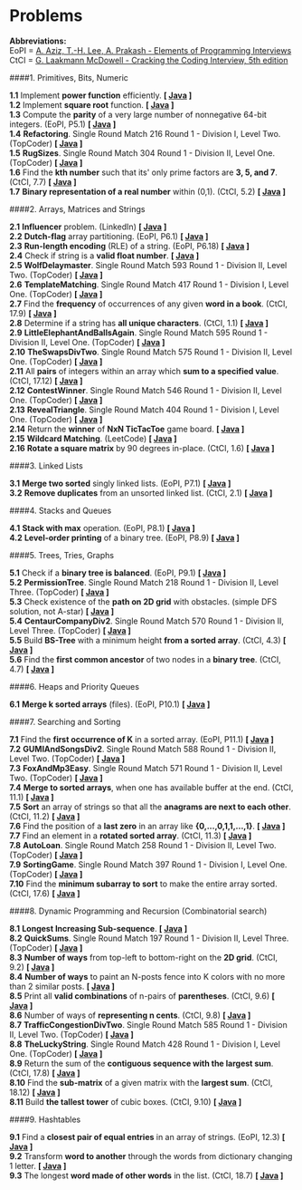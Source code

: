 Problems
=====

**Abbreviations:**  
EoPI = [A. Aziz, T.-H. Lee, A. Prakash - Elements of Programming Interviews](http://www.amazon.com/dp/1479274836/)  
CtCI = [G. Laakmann McDowell - Cracking the Coding Interview, 5th edition](http://www.amazon.com/Cracking-Coding-Interview-Programming-Questions/dp/098478280X)

####1. Primitives, Bits, Numeric

**1.1** Implement **power function** efficiently. **[ [Java](https://github.com/andreytim/jafar/blob/master/problems/src/main/java/com/andreytim/jafar/problems/numeric/P11_FastPower.java) ]**  
**1.2** Implement **square root** function. **[ [Java](https://github.com/andreytim/jafar/blob/master/problems/src/main/java/com/andreytim/jafar/problems/numeric/P12_Sqrt.java) ]**  
**1.3** Compute the **parity** of a very large number of nonnegative 64-bit integers. (EoPI, P5.1) **[ [Java](https://github.com/andreytim/jafar/blob/master/problems/src/main/java/com/andreytim/jafar/problems/numeric/P13_Parity.java) ]**  
**1.4** **Refactoring**. Single Round Match 216 Round 1 - Division I, Level Two. (TopCoder) **[ [Java](https://github.com/andreytim/jafar/blob/master/problems/src/main/java/com/andreytim/jafar/problems/numeric/P14_Refactoring.java) ]**  
**1.5** **RugSizes**. Single Round Match 304 Round 1 - Division II, Level One. (TopCoder) **[ [Java](https://github.com/andreytim/jafar/blob/master/problems/src/main/java/com/andreytim/jafar/problems/numeric/P15_RugSizes.java) ]**  
**1.6** Find the **kth number** such that its' only prime factors are **3, 5, and 7**. (CtCI, 7.7) **[ [Java](https://github.com/andreytim/jafar/blob/master/problems/src/main/java/com/andreytim/jafar/problems/numeric/P16_MultiplesOf357.java) ]**  
**1.7** **Binary representation of a real number** within (0,1). (CtCI, 5.2) **[ [Java](https://github.com/andreytim/jafar/blob/master/problems/src/main/java/com/andreytim/jafar/problems/numeric/P17_BinaryOfAFloat.java) ]**

####2. Arrays, Matrices and Strings

**2.1** **Influencer** problem. (LinkedIn) **[ [Java](https://github.com/andreytim/jafar/blob/master/problems/src/main/java/com/andreytim/jafar/problems/arrstr/P21_Influencer.java) ]**  
**2.2** **Dutch-flag** array partitioning. (EoPI, P6.1) **[ [Java](https://github.com/andreytim/jafar/blob/master/problems/src/main/java/com/andreytim/jafar/problems/arrstr/P22_DutchFlagPartitioning.java) ]**  
**2.3** **Run-length encoding** (RLE) of a string. (EoPI, P6.18) **[ [Java](https://github.com/andreytim/jafar/blob/master/problems/src/main/java/com/andreytim/jafar/problems/arrstr/P23_RleEncoding.java) ]**   
**2.4** Check if string is a **valid float number**. **[ [Java](https://github.com/andreytim/jafar/blob/master/problems/src/main/java/com/andreytim/jafar/problems/arrstr/P24_ValidNumber.java) ]**  
**2.5** **WolfDelaymaster**. Single Round Match 593 Round 1 - Division II, Level Two. (TopCoder) **[ [Java](https://github.com/andreytim/jafar/blob/master/problems/src/main/java/com/andreytim/jafar/problems/arrstr/P25_WolfDelaymaster.java) ]**  
**2.6** **TemplateMatching**. Single Round Match 417 Round 1 - Division I, Level One. (TopCoder) **[ [Java](https://github.com/andreytim/jafar/blob/master/problems/src/main/java/com/andreytim/jafar/problems/arrstr/P26_TemplateMatching.java) ]**  
**2.7** Find the **frequency** of occurrences of any given **word in a book**. (CtCI, 17.9) **[ [Java](https://github.com/andreytim/jafar/blob/master/problems/src/main/java/com/andreytim/jafar/problems/arrstr/P27_WordsFrequency.java) ]**  
**2.8** Determine if a string has **all unique characters**. (CtCI, 1.1) **[ [Java](https://github.com/andreytim/jafar/blob/master/problems/src/main/java/com/andreytim/jafar/problems/arrstr/P28_StringUniqueChars.java) ]**    
**2.9** **LittleElephantAndBallsAgain**. Single Round Match 595 Round 1 - Division II, Level One. (TopCoder) **[ [Java](https://github.com/andreytim/jafar/blob/master/problems/src/main/java/com/andreytim/jafar/problems/arrstr/P29_LittleElephantAndBallsAgain.java) ]**  
**2.10** **TheSwapsDivTwo**. Single Round Match 575 Round 1 - Division II, Level One. (TopCoder) **[ [Java](https://github.com/andreytim/jafar/blob/master/problems/src/main/java/com/andreytim/jafar/problems/arrstr/P210_TheSwapsDivTwo.java) ]**  
**2.11** All **pairs** of integers within an array which **sum to a specified value**. (CtCI, 17.12) **[ [Java](https://github.com/andreytim/jafar/blob/master/problems/src/main/java/com/andreytim/jafar/problems/arrstr/P211_AllPairsSumToValue.java) ]**  
**2.12** **ContestWinner**. Single Round Match 546 Round 1 - Division II, Level One. (TopCoder) **[ [Java](https://github.com/andreytim/jafar/blob/master/problems/src/main/java/com/andreytim/jafar/problems/arrstr/P212_ContestWinner.java) ]**  
**2.13** **RevealTriangle**. Single Round Match 404 Round 1 - Division I, Level One. (TopCoder) **[ [Java](https://github.com/andreytim/jafar/blob/master/problems/src/main/java/com/andreytim/jafar/problems/arrstr/P213_RevealTriangle.java) ]**  
**2.14** Return the **winner** of **NxN TicTacToe** game board. **[ [Java](https://github.com/andreytim/jafar/blob/master/problems/src/main/java/com/andreytim/jafar/problems/arrstr/P214_TicTacToeWinner.java) ]**  
**2.15** **Wildcard Matching**. (LeetCode) **[ [Java](https://github.com/andreytim/jafar/blob/master/problems/src/main/java/com/andreytim/jafar/problems/arrstr/P215_WildcardMatching.java) ]**  
**2.16** **Rotate a square matrix** by 90 degrees in-place. (CtCI, 1.6) **[ [Java](https://github.com/andreytim/jafar/blob/master/problems/src/main/java/com/andreytim/jafar/problems/arrstr/P216_MatrixRotate.java) ]**

####3. Linked Lists

**3.1** **Merge two sorted** singly linked lists. (EoPI, P7.1) **[ [Java](https://github.com/andreytim/jafar/blob/master/problems/src/main/java/com/andreytim/jafar/problems/linkedlist/P31_MergeTwoSorted.java) ]**  
**3.2** **Remove duplicates** from an unsorted linked list. (CtCI, 2.1) **[ [Java](https://github.com/andreytim/jafar/blob/master/problems/src/main/java/com/andreytim/jafar/problems/linkedlist/P32_RemoveDuplicates.java) ]**

####4. Stacks and Queues

**4.1** **Stack with max** operation. (EoPI, P8.1) **[ [Java](https://github.com/andreytim/jafar/blob/master/problems/src/main/java/com/andreytim/jafar/problems/stackqueue/P41_StackWithMax.java) ]**  
**4.2** **Level-order printing** of a binary tree. (EoPI, P8.9) **[ [Java](https://github.com/andreytim/jafar/blob/master/problems/src/main/java/com/andreytim/jafar/problems/stackqueue/P42_LevelOrderPrinting.java) ]**  

####5. Trees, Tries, Graphs

**5.1** Check if a **binary tree is balanced**. (EoPI, P9.1) **[ [Java](https://github.com/andreytim/jafar/blob/master/problems/src/main/java/com/andreytim/jafar/problems/treesgraphs/P51_CheckIfBtIsBalanced.java) ]**  
**5.2** **PermissionTree**. Single Round Match 218 Round 1 - Division II, Level Three. (TopCoder) **[ [Java](https://github.com/andreytim/jafar/blob/master/problems/src/main/java/com/andreytim/jafar/problems/treesgraphs/P52_PermissionTree.java) ]**  
**5.3** Check existence of the **path on 2D grid** with obstacles. (simple DFS solution, not A-star) **[ [Java](https://github.com/andreytim/jafar/blob/master/problems/src/main/java/com/andreytim/jafar/problems/treesgraphs/P53_CheckPath2DGrid.java) ]**  
**5.4** **CentaurCompanyDiv2**. Single Round Match 570 Round 1 - Division II, Level Three. (TopCoder) **[ [Java](https://github.com/andreytim/jafar/blob/master/problems/src/main/java/com/andreytim/jafar/problems/treesgraphs/P54_CentaurCompanyDiv2.java) ]**  
**5.5** Build **BS-Tree** with a minimum height **from a sorted array**. (CtCI, 4.3) **[ [Java](https://github.com/andreytim/jafar/blob/master/problems/src/main/java/com/andreytim/jafar/problems/treesgraphs/P55_BuildBsTreeFromSortedArr.java) ]**  
**5.6** Find the **first common ancestor** of two nodes in a **binary tree**. (CtCI, 4.7) **[ [Java](https://github.com/andreytim/jafar/blob/master/problems/src/main/java/com/andreytim/jafar/problems/treesgraphs/P56_FirstCommonAncestor.java) ]**

####6. Heaps and Priority Queues

**6.1** **Merge k sorted arrays** (files). (EoPI, P10.1) **[ [Java](https://github.com/andreytim/jafar/blob/master/problems/src/main/java/com/andreytim/jafar/problems/heaps/P61_MergeKSortedArrays.java) ]**  

####7. Searching and Sorting

**7.1** Find the **first occurrence of K** in a sorted array. (EoPI, P11.1) **[ [Java](https://github.com/andreytim/jafar/blob/master/problems/src/main/java/com/andreytim/jafar/problems/sortsearch/P71_FirstOccurenceInSortedArray.java) ]**  
**7.2** **GUMIAndSongsDiv2**. Single Round Match 588 Round 1 - Division II, Level Two. (TopCoder) **[ [Java](https://github.com/andreytim/jafar/blob/master/problems/src/main/java/com/andreytim/jafar/problems/sortsearch/P72_GUMIAndSongsDiv2.java) ]**  
**7.3** **FoxAndMp3Easy**. Single Round Match 571 Round 1 - Division II, Level Two. (TopCoder) **[ [Java](https://github.com/andreytim/jafar/blob/master/problems/src/main/java/com/andreytim/jafar/problems/sortsearch/P73_FoxAndMp3Easy.java) ]**  
**7.4** **Merge to sorted arrays**, when one has available buffer at the end. (CtCI, 11.1) **[ [Java](https://github.com/andreytim/jafar/blob/master/problems/src/main/java/com/andreytim/jafar/problems/sortsearch/P74_MergeTwoSortedInPlace.java) ]**  
**7.5** **Sort** an array of strings so that all the **anagrams are next to each other**. (CtCI, 11.2) **[ [Java](https://github.com/andreytim/jafar/blob/master/problems/src/main/java/com/andreytim/jafar/problems/sortsearch/P75_SortAnagrams.java) ]**  
**7.6** Find the position of a **last zero** in an array like **{0,...,0,1,1,...,1}**. **[ [Java](https://github.com/andreytim/jafar/blob/master/problems/src/main/java/com/andreytim/jafar/problems/sortsearch/P76_LastZeroPosition.java) ]**  
**7.7** Find an element in a **rotated sorted array**. (CtCI, 11.3) **[ [Java](https://github.com/andreytim/jafar/blob/master/problems/src/main/java/com/andreytim/jafar/problems/sortsearch/P77_FindInRotatedArray.java) ]**  
**7.8** **AutoLoan**. Single Round Match 258 Round 1 - Division II, Level Two. (TopCoder) **[ [Java](https://github.com/andreytim/jafar/blob/master/problems/src/main/java/com/andreytim/jafar/problems/sortsearch/P78_AutoLoan.java) ]**  
**7.9** **SortingGame**. Single Round Match 397 Round 1 - Division I, Level One. (TopCoder) **[ [Java](https://github.com/andreytim/jafar/blob/master/problems/src/main/java/com/andreytim/jafar/problems/sortsearch/P79_SortingGame.java) ]**  
**7.10** Find the **minimum subarray to sort** to make the entire array sorted. (CtCI, 17.6) **[ [Java](https://github.com/andreytim/jafar/blob/master/problems/src/main/java/com/andreytim/jafar/problems/sortsearch/P710_MinSubarrayToSort.java) ]**

####8. Dynamic Programming and Recursion (Combinatorial search)

**8.1** **Longest Increasing Sub-sequence**. **[ [Java](https://github.com/andreytim/jafar/blob/master/problems/src/main/java/com/andreytim/jafar/problems/dp/P81_LongestIncreasingSubsequence.java) ]**  
**8.2** **QuickSums**. Single Round Match 197 Round 1 - Division II, Level Three. (TopCoder) **[ [Java](https://github.com/andreytim/jafar/blob/master/problems/src/main/java/com/andreytim/jafar/problems/dp/P82_QuickSums.java) ]**  
**8.3** **Number of ways** from top-left to bottom-right on the **2D grid**. (CtCI, 9.2) **[ [Java](https://github.com/andreytim/jafar/blob/master/problems/src/main/java/com/andreytim/jafar/problems/dp/P83_SqrGridNumberOfWays.java) ]**  
**8.4** **Number of ways** to paint an N-posts fence into K colors with no more than 2 similar posts. **[ [Java](https://github.com/andreytim/jafar/blob/master/problems/src/main/java/com/andreytim/jafar/problems/dp/P84_FencePainting.java) ]**  
**8.5** Print all **valid combinations** of n-pairs of **parentheses**. (CtCI, 9.6) **[ [Java](https://github.com/andreytim/jafar/blob/master/problems/src/main/java/com/andreytim/jafar/problems/dp/P85_ValidParentheses.java) ]**  
**8.6** Number of ways of **representing n cents**. (CtCI, 9.8) **[ [Java](https://github.com/andreytim/jafar/blob/master/problems/src/main/java/com/andreytim/jafar/problems/dp/P86_CoinsRepresentation.java) ]**  
**8.7** **TrafficCongestionDivTwo**. Single Round Match 585 Round 1 - Division II, Level Two. (TopCoder) **[ [Java](https://github.com/andreytim/jafar/blob/master/problems/src/main/java/com/andreytim/jafar/problems/dp/P87_TrafficCongestionDivTwo.java) ]**  
**8.8** **TheLuckyString**. Single Round Match 428 Round 1 - Division I, Level One. (TopCoder) **[ [Java](https://github.com/andreytim/jafar/blob/master/problems/src/main/java/com/andreytim/jafar/problems/dp/P88_TheLuckyString.java) ]**  
**8.9** Return the sum of the **contiguous sequence with the largest sum**. (CtCI, 17.8) **[ [Java](https://github.com/andreytim/jafar/blob/master/problems/src/main/java/com/andreytim/jafar/problems/dp/P89_MaxSumSubarray.java) ]**  
**8.10** Find the **sub-matrix** of a given matrix with the **largest sum**. (CtCI, 18.12) **[ [Java](https://github.com/andreytim/jafar/blob/master/problems/src/main/java/com/andreytim/jafar/problems/dp/P810_MaxSumSubmatrix.java) ]**  
**8.11** Build **the tallest tower** of cubic boxes. (CtCI, 9.10) **[ [Java](https://github.com/andreytim/jafar/blob/master/problems/src/main/java/com/andreytim/jafar/problems/dp/P811_TallestTowerOfBoxes.java) ]**
  
####9. Hashtables

**9.1** Find a **closest pair of equal entries** in an array of strings. (EoPI, 12.3) **[ [Java](https://github.com/andreytim/jafar/blob/master/problems/src/main/java/com/andreytim/jafar/problems/hashtables/P91_ClosestPairOfStrings.java) ]**  
**9.2** Transform **word to another** through the words from dictionary changing 1 letter. **[ [Java](https://github.com/andreytim/jafar/blob/master/problems/src/main/java/com/andreytim/jafar/problems/hashtables/P92_WordTransform.java) ]**  
**9.3** The longest **word made of other words** in the list. (CtCI, 18.7) **[ [Java](https://github.com/andreytim/jafar/blob/master/problems/src/main/java/com/andreytim/jafar/problems/hashtables/P93_LongestSplittableWord.java) ]**